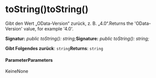 # <a name="tostring"></a><span data-ttu-id="392cf-101">toString()</span><span class="sxs-lookup"><span data-stu-id="392cf-101">toString()</span></span>




<span data-ttu-id="392cf-102">Gibt den Wert „OData-Version“ zurück, z. B. „4.0“.</span><span class="sxs-lookup"><span data-stu-id="392cf-102">Returns the 'OData-Version' value, for example '4.0'.</span></span>

<span data-ttu-id="392cf-103">**Signatur:** _public toString(): string;_</span><span class="sxs-lookup"><span data-stu-id="392cf-103">**Signature:** _public toString(): string;_</span></span>

<span data-ttu-id="392cf-104">**Gibt Folgendes zurück**: `string`</span><span class="sxs-lookup"><span data-stu-id="392cf-104">**Returns**: `string`</span></span>





#### <a name="parameters"></a><span data-ttu-id="392cf-105">Parameter</span><span class="sxs-lookup"><span data-stu-id="392cf-105">Parameters</span></span>
<span data-ttu-id="392cf-106">Keine</span><span class="sxs-lookup"><span data-stu-id="392cf-106">None</span></span>


